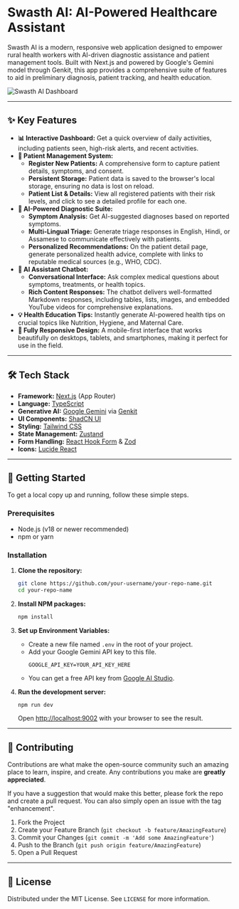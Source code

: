 # Swasth AI: AI-Powered Healthcare Assistant

Swasth AI is a modern, responsive web application designed to empower rural health workers with AI-driven diagnostic assistance and patient management tools. Built with Next.js and powered by Google's Gemini model through Genkit, this app provides a comprehensive suite of features to aid in preliminary diagnosis, patient tracking, and health education.

![Swasth AI Dashboard](https://storage.googleapis.com/static.aiforge.dev/docs-and-examples/swasth-ai-screenshot.png)

---

## ✨ Key Features

- **📊 Interactive Dashboard:** Get a quick overview of daily activities, including patients seen, high-risk alerts, and recent activities.
- **👥 Patient Management System:**
    - **Register New Patients:** A comprehensive form to capture patient details, symptoms, and consent.
    - **Persistent Storage:** Patient data is saved to the browser's local storage, ensuring no data is lost on reload.
    - **Patient List & Details:** View all registered patients with their risk levels, and click to see a detailed profile for each one.
- **🤖 AI-Powered Diagnostic Suite:**
    - **Symptom Analysis:** Get AI-suggested diagnoses based on reported symptoms.
    - **Multi-Lingual Triage:** Generate triage responses in English, Hindi, or Assamese to communicate effectively with patients.
    - **Personalized Recommendations:** On the patient detail page, generate personalized health advice, complete with links to reputable medical sources (e.g., WHO, CDC).
- **💬 AI Assistant Chatbot:**
    - **Conversational Interface:** Ask complex medical questions about symptoms, treatments, or health topics.
    - **Rich Content Responses:** The chatbot delivers well-formatted Markdown responses, including tables, lists, images, and embedded YouTube videos for comprehensive explanations.
- **💡 Health Education Tips:** Instantly generate AI-powered health tips on crucial topics like Nutrition, Hygiene, and Maternal Care.
- **📱 Fully Responsive Design:** A mobile-first interface that works beautifully on desktops, tablets, and smartphones, making it perfect for use in the field.

---

## 🛠️ Tech Stack

- **Framework:** [Next.js](https://nextjs.org/) (App Router)
- **Language:** [TypeScript](https://www.typescriptlang.org/)
- **Generative AI:** [Google Gemini](https://deepmind.google/technologies/gemini/) via [Genkit](https://firebase.google.com/docs/genkit)
- **UI Components:** [ShadCN UI](https://ui.shadcn.com/)
- **Styling:** [Tailwind CSS](https://tailwindcss.com/)
- **State Management:** [Zustand](https://github.com/pmndrs/zustand)
- **Form Handling:** [React Hook Form](https://react-hook-form.com/) & [Zod](https://zod.dev/)
- **Icons:** [Lucide React](https://lucide.dev/)

---

## 🚀 Getting Started

To get a local copy up and running, follow these simple steps.

### Prerequisites

- Node.js (v18 or newer recommended)
- npm or yarn

### Installation

1. **Clone the repository:**
   ```sh
   git clone https://github.com/your-username/your-repo-name.git
   cd your-repo-name
   ```

2. **Install NPM packages:**
   ```sh
   npm install
   ```

3. **Set up Environment Variables:**
   - Create a new file named `.env` in the root of your project.
   - Add your Google Gemini API key to this file.
     ```.env
     GOOGLE_API_KEY=YOUR_API_KEY_HERE
     ```
   - You can get a free API key from [Google AI Studio](https://aistudio.google.com/app/apikey).

4. **Run the development server:**
   ```sh
   npm run dev
   ```
   Open [http://localhost:9002](http://localhost:9002) with your browser to see the result.

---

## 🤝 Contributing

Contributions are what make the open-source community such an amazing place to learn, inspire, and create. Any contributions you make are **greatly appreciated**.

If you have a suggestion that would make this better, please fork the repo and create a pull request. You can also simply open an issue with the tag "enhancement".

1. Fork the Project
2. Create your Feature Branch (`git checkout -b feature/AmazingFeature`)
3. Commit your Changes (`git commit -m 'Add some AmazingFeature'`)
4. Push to the Branch (`git push origin feature/AmazingFeature`)
5. Open a Pull Request

---

## 📄 License

Distributed under the MIT License. See `LICENSE` for more information.
